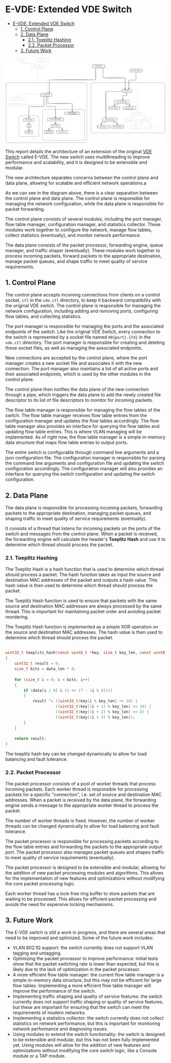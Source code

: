 # E-VDE: Extended VDE Switch
- [E-VDE: Extended VDE Switch](#e-vde-extended-vde-switch)
  - [1. Control Plane](#1-control-plane)
  - [2. Data Plane](#2-data-plane)
    - [2.1. Toeplitz Hashing](#21-toeplitz-hashing)
    - [2.2. Packet Processor](#22-packet-processor)
  - [3. Future Work](#3-future-work)

![graph](./graph2.png)

This report details the architecture of an extension of the original [VDE Switch](https://github.com/virtualsquare/vde-2) called E-VDE. The new switch uses multithreading to improve performance and scalability, and it is designed to be extensible and modular.

The new architecture separates concerns between the control plane and data plane, allowing for scalable and efficient network operations.a

As we can see in the diagram above, there is a clear separation between the control plane and data plane. The control plane is responsible for managing the network configuration, while the data plane is responsible for packet forwarding.

The control plane consists of several modules, including the port manager, flow table manager, configuration manager, and statistics collector. These modules work together to configure the network, manage flow tables, collect statistics (eventually), and monitor network performance.

The data plane consists of the packet processor, forwarding engine, queue manager, and traffic shaper (eventually). These modules work together to process incoming packets, forward packets to the appropriate destination, manage packet queues, and shape traffic to meet quality of service requirements.

## 1. Control Plane

The control plane accepts incoming connections from clients on a control socket,
`ctl` in the `vde.ctl` directory, to keep it backward compatibility with the original VDE switch. The control plane is responsible for managing the network configuration, including adding and removing ports, configuring flow tables, and collecting statistics.

The port manager is responsible for managing the ports and the associated endpoints of the switch. Like the original VDE Switch, every connection to the switch is represented by a socket file named `00{port}.{fd}` in the `vde.ctl` directory. The port manager is responsible for creating and deleting these socket files, as well as managing the associated endpoints.

New connections are accepted by the control plane, where the port manager creates a new socket file and associates it with the new connection. The port manager also maintains a list of all active ports and their associated endpoints, which is used by the other modules in the control plane.

The control plane then notifies the data plane of the new connection through a pipe, which triggers the data plane to add the newly created file descriptor to its list of file descriptors to monitor for incoming packets.

The flow table manager is responsible for managing the flow tables of the switch. The flow table manager receives flow table entries from the configuration manager and updates the flow tables accordingly. The flow table manager also provides an interface for querying the flow tables and updating flow table entries. This is where VLAN managing will be implemented. As of right now, the flow table manager is a simple in-memory data structure that maps flow table entries to output ports.

The entire switch is configurable through command line arguments and a json configuration file. The configuration manager is responsible for parsing the command line arguments and configuration file and updating the switch configuration accordingly. The configuration manager will also provides an interface for querying the switch configuration and updating the switch configuration.

## 2. Data Plane

The data plane is responsible for processing incoming packets, forwarding packets to the appropriate destination, managing packet queues, and shaping traffic to meet quality of service requirements (eventually).

It consists of a thread that listens for incoming packets on the ports of the switch and messages from the control plane. When a packet is received, the forwarding engine will calculate the header's **Toeplitz Hash** and use it to determine which thread should process the packet. 

### 2.1. Toeplitz Hashing

The Toeplitz Hash is a hash function that is used to determine which thread should process a packet. The hash function takes as input the source and destination MAC addresses of the packet and outputs a hash value. This hash value is then used to determine which thread should process the packet.

The Toeplitz Hash function is used to ensure that packets with the same source and destination MAC addresses are always processed by the same thread. This is important for maintaining packet order and avoiding packet reordering.

The Toeplitz Hash function is implemented as a simple XOR operation on the source and destination MAC addresses. The hash value is then used to determine which thread should process the packet.

```c

uint32_t toeplitz_hash(const uint8_t *key, size_t key_len, const uint8_t *data, size_t data_len)
{
    uint32_t result = 0;
    size_t bits = data_len * 8;

    for (size_t i = 0; i < bits; i++)
    {
        if (data[i / 8] & (1 << (7 - (i % 8))))
        {
            result ^= ((uint32_t)key[i % key_len] << 24) |
                      ((uint32_t)key[(i + 1) % key_len] << 16) |
                      ((uint32_t)key[(i + 2) % key_len] << 8) |
                      ((uint32_t)key[(i + 3) % key_len]);
        }
    }

    return result;
}

```

The toeplitz hash key can be changed dynamically to allow for load balancing and fault tolerance.

### 2.2. Packet Processor

The packet processor consists of a pool of worker threads that process incoming packets. Each worker thread is responsible for processing packets for a specific "connection", i.e. set of source and destination MAC addresses. When a packet is received by the data plane, the forwarding engine sends a message to the appropriate worker thread to process the packet.

The number of worker threads is fixed. However, the number of worker threads can be changed dynamically to allow for load balancing and fault tolerance.

The packet processor is responsible for processing packets according to the flow table entries and forwarding the packets to the appropriate output port. The packet processor also manages packet queues and shapes traffic to meet quality of service requirements (eventually).

The packet processor is designed to be extensible and modular, allowing for the addition of new packet processing modules and algorithms. This allows for the implementation of new features and optimizations without modifying the core packet processing logic.

Each worker thread has a lock-free ring buffer to store packets that are waiting to be processed. This allows for efficient packet processing and avoids the need for expensive locking mechanisms.

## 3. Future Work

The E-VDE switch is still a work in progress, and there are several areas that need to be improved and optimized. Some of the future work includes:

- VLAN 802.1Q support: the switch currently does not support VLAN tagging and untagging.
- Optimizing the packet processor to improve performance: initial tests show that the packet switching rate is lower than expected, but this is likely due to the lack of optimization in the packet processor.
- A more efficient flow table manager: the current flow table manager is a simple in-memory data structure, but this may not be efficient for large flow tables. Implementing a more efficient flow table manager will improve the performance of the switch.
- Implementing traffic shaping and quality of service features: the switch currently does not support traffic shaping or quality of service features, but these are important for ensuring that the switch can meet the requirements of modern networks.
- Implementing a statistics collector: the switch currently does not collect statistics on network performance, but this is important for monitoring network performance and diagnosing issues.
- Using modules to extend the switch functionality: the switch is designed to be extensible and modular, but this has not been fully implemented yet. Using modules will allow for the addition of new features and optimizations without modifying the core switch logic, like a Console module or a TAP module.